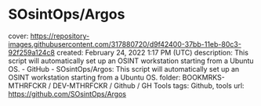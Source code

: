 # SOsintOps/Argos

cover: https://repository-images.githubusercontent.com/317880720/d9f42400-37bb-11eb-80c3-92f259a124c8
created: February 24, 2022 1:17 PM (UTC)
description: This script will automatically set up an OSINT workstation starting from a Ubuntu OS. - GitHub - SOsintOps/Argos: This script will automatically set up an OSINT workstation starting from a Ubuntu OS.
folder: BOOKMRKS-MTHRFCKR / DEV-MTHRFCKR / Github / GH Tools
tags: Github, tools
url: https://github.com/SOsintOps/Argos